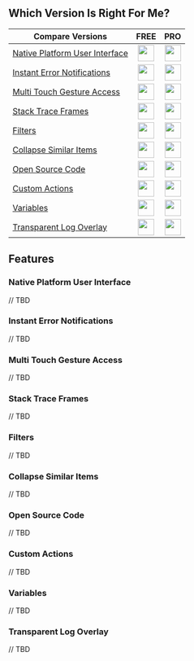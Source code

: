 ## Which Version Is Right For Me?

|Compare Versions| FREE | PRO |
| --- | :---: | :---: |
| [Native Platform User Interface](#native-platform-user-interface) | <img src="https://cloud.githubusercontent.com/assets/786644/22678031/f4cb9ae2-ecab-11e6-82ef-83cdb0f9e1a7.png" width=32> | <img src="https://cloud.githubusercontent.com/assets/786644/22678031/f4cb9ae2-ecab-11e6-82ef-83cdb0f9e1a7.png" width=32> |
| [Instant Error Notifications](#instant-error-notifications) | <img src="https://cloud.githubusercontent.com/assets/786644/22678031/f4cb9ae2-ecab-11e6-82ef-83cdb0f9e1a7.png" width=32> | <img src="https://cloud.githubusercontent.com/assets/786644/22678031/f4cb9ae2-ecab-11e6-82ef-83cdb0f9e1a7.png" width=32> |
| [Multi Touch Gesture Access](#multi-touch-gesture-access) | <img src="https://cloud.githubusercontent.com/assets/786644/22678031/f4cb9ae2-ecab-11e6-82ef-83cdb0f9e1a7.png" width=32> | <img src="https://cloud.githubusercontent.com/assets/786644/22678031/f4cb9ae2-ecab-11e6-82ef-83cdb0f9e1a7.png" width=32> |
| [Stack Trace Frames](#stack-trace-frames) | <img src="https://cloud.githubusercontent.com/assets/786644/22678031/f4cb9ae2-ecab-11e6-82ef-83cdb0f9e1a7.png" width=32> | <img src="https://cloud.githubusercontent.com/assets/786644/22678031/f4cb9ae2-ecab-11e6-82ef-83cdb0f9e1a7.png" width=32> |
| [Filters](#filters) | <img src="https://cloud.githubusercontent.com/assets/786644/22678031/f4cb9ae2-ecab-11e6-82ef-83cdb0f9e1a7.png" width=32> | <img src="https://cloud.githubusercontent.com/assets/786644/22678031/f4cb9ae2-ecab-11e6-82ef-83cdb0f9e1a7.png" width=32> |
| [Collapse Similar Items](#collapse-similar-items) | <img src="https://cloud.githubusercontent.com/assets/786644/22678031/f4cb9ae2-ecab-11e6-82ef-83cdb0f9e1a7.png" width=32> | <img src="https://cloud.githubusercontent.com/assets/786644/22678031/f4cb9ae2-ecab-11e6-82ef-83cdb0f9e1a7.png" width=32> |
| [Open Source Code](#open-source-code) | <img src="https://cloud.githubusercontent.com/assets/786644/22678031/f4cb9ae2-ecab-11e6-82ef-83cdb0f9e1a7.png" width=32> | <img src="https://cloud.githubusercontent.com/assets/786644/22678031/f4cb9ae2-ecab-11e6-82ef-83cdb0f9e1a7.png" width=32> |
| [Custom Actions](#custom-actions) | <img src="https://cloud.githubusercontent.com/assets/786644/22678032/f4cdf0bc-ecab-11e6-82d2-76a5af406b36.png" width=32> | <img src="https://cloud.githubusercontent.com/assets/786644/22678031/f4cb9ae2-ecab-11e6-82ef-83cdb0f9e1a7.png" width=32> |
| [Variables](#variables) | <img src="https://cloud.githubusercontent.com/assets/786644/22678032/f4cdf0bc-ecab-11e6-82d2-76a5af406b36.png" width=32> | <img src="https://cloud.githubusercontent.com/assets/786644/22678031/f4cb9ae2-ecab-11e6-82ef-83cdb0f9e1a7.png" width=32> |
| [Transparent Log Overlay](#transparent-log-overlay) | <img src="https://cloud.githubusercontent.com/assets/786644/22678032/f4cdf0bc-ecab-11e6-82d2-76a5af406b36.png" width=32> | <img src="https://cloud.githubusercontent.com/assets/786644/22678031/f4cb9ae2-ecab-11e6-82ef-83cdb0f9e1a7.png" width=32> |

## Features
### Native Platform User Interface
// TBD
### Instant Error Notifications		
// TBD
### Multi Touch Gesture Access		
// TBD
### Stack Trace Frames		
// TBD
### Filters		
// TBD
### Collapse Similar Items		
// TBD
### Open Source Code		
// TBD
### Custom Actions		
// TBD
### Variables		
// TBD
### Transparent Log Overlay
// TBD
